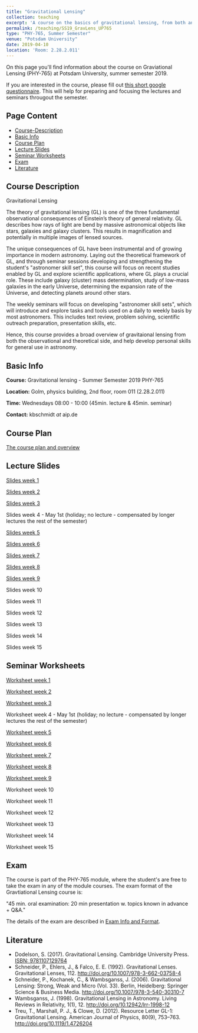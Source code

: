 ```yaml
---
title: "Gravitational Lensing"
collection: teaching
excerpt: 'A course on the basics of gravitational lensing, from both an observational and theoretical point of view, developing research skills along the way.'
permalink: /teaching/SS19_GravLens_UP765
type: "PHY-765, Summer Semester"
venue: "Potsdam University"
date: 2019-04-10
location: 'Room: 2.28.2.011'
---
```


On this page you'll find information about the course on Graviational Lensing (PHY-765) at Potsdam University, summer semester 2019.

If you are interested in the course, please fill out [this short google questionnaire](https://goo.gl/forms/nNQCJeGbFcG7SYem1). This will help for preparing and focusing the lectures and seminars througout the semester.

## Page Content

- [Course-Description](#course-description)
- [Basic Info](#basic-info)
- [Course Plan](#course-plan)
- [Lecture Slides](#lecture-slides)
- [Seminar Worksheets](#seminar-worksheets)
- [Exam](#exam)
- [Literature](#literature)

## Course Description

Gravitational Lensing

The theory of gravitational lensing (GL) is one of the three fundamental observational consequences of Einstein’s theory of general relativity. GL describes how rays of light are bend by massive astronomical objects like stars, galaxies and galaxy clusters. This results in magnification and potentially in multiple images of lensed sources. 

The unique consequences of GL have been instrumental and of growing importance in modern astronomy. Laying out the theoretical framework of GL, and through seminar sessions developing and strengthening the student's "astronomer skill set", this course will focus on recent studies enabled by GL and explore scientific applications, where GL plays a crucial role. These include galaxy (cluster) mass determination, study of low-mass galaxies in the early Universe, determining the expansion rate of the Universe, and detecting planets around other stars.

The weekly seminars will focus on developing "astronomer skill sets", which will introduce and explore tasks and tools used on a daily to weekly basis by most astronomers. This includes text review, problem solving, scientific outreach preparation, presentation skills, etc.

Hence, this course provides a broad overview of gravitaional lensing from both the observational and theoretical side, and help develop personal skills for general use in astronomy.

## Basic Info

__Course:__ Gravitational lensing - Summer Semester 2019 PHY-765

__Location:__ Golm, physics building, 2nd floor, room 011 (2.28.2.011)

__Time:__ Wednesdays 08:00 - 10:00 (45min. lecture & 45min. seminar)

__Contact:__ kbschmidt *at* aip.de

## Course Plan

[The course plan and overview](http://kasperschmidt.github.io/files/SS19_GL/SS19_GL_courseplan.pdf)

## Lecture Slides

[Slides week 1](https://kasperschmidt.github.io/files/SS19_GL/SS19_GravLens_slides_week1.pdf)

[Slides week 2](https://kasperschmidt.github.io/files/SS19_GL/SS19_GravLens_slides_week2.pdf)

[Slides week 3](https://kasperschmidt.github.io/files/SS19_GL/SS19_GravLens_slides_week3.pdf)

Slides week 4 - May 1st (holiday; no lecture - compensated by longer lectures the rest of the semester)

[Slides week 5](https://kasperschmidt.github.io/files/SS19_GL/SS19_GravLens_slides_week5.pdf)

[Slides week 6](https://kasperschmidt.github.io/files/SS19_GL/SS19_GravLens_slides_week6.pdf)

[Slides week 7](https://kasperschmidt.github.io/files/SS19_GL/SS19_GravLens_slides_week7.pdf)

[Slides week 8](https://kasperschmidt.github.io/files/SS19_GL/SS19_GravLens_slides_week8.pdf)

[Slides week 9](https://kasperschmidt.github.io/files/SS19_GL/SS19_GravLens_slides_week9.pdf)

Slides week 10

Slides week 11

Slides week 12

Slides week 13

Slides week 14

Slides week 15

## Seminar Worksheets

[Worksheet week 1](https://kasperschmidt.github.io/files/SS19_GL/SS19_GravLens_worksheet_week1.pdf)

[Worksheet week 2](https://kasperschmidt.github.io/files/SS19_GL/SS19_GravLens_worksheet_week2.pdf)

[Worksheet week 3](https://kasperschmidt.github.io/files/SS19_GL/SS19_GravLens_worksheet_week3.pdf)

Worksheet week 4 - May 1st (holiday; no lecture - compensated by longer lectures the rest of the semester)

[Worksheet week 5](https://kasperschmidt.github.io/files/SS19_GL/SS19_GravLens_worksheet_week5.pdf)

[Worksheet week 6](https://kasperschmidt.github.io/files/SS19_GL/SS19_GravLens_worksheet_week6.pdf)

[Worksheet week 7](https://kasperschmidt.github.io/files/SS19_GL/SS19_GravLens_worksheet_week7.pdf)

[Worksheet week 8](https://kasperschmidt.github.io/files/SS19_GL/SS19_GravLens_worksheet_week8.pdf)

[Worksheet week 9](https://kasperschmidt.github.io/files/SS19_GL/SS19_GravLens_worksheet_week9.pdf)

Worksheet week 10

Worksheet week 11

Worksheet week 12

Worksheet week 13

Worksheet week 14

Worksheet week 15

## Exam

The course is part of the PHY-765 module, where the student's are free to take the exam in any of the module courses. The exam format of the Gravtiational Lensing course is:

"45 min. oral examination: 20 min presentation w. topics known in advance + Q&A."

The details of the exam are described in [Exam Info and Format](https://kasperschmidt.github.io/files/SS19_GL/SS19_GL_examinfo.pdf).

## Literature

* Dodelson, S. (2017). Gravitational Lensing. Cambridge University Press. [ISBN: 9781107129764](http://www.cambridge.org/de/academic/subjects/physics/cosmology-relativity-and-gravitation/gravitational-lensing#YuMYstpbYubV2DeQ.97)
* Schneider, P., Ehlers, J., & Falco, E. E. (1992). Gravitational Lenses. Gravitational Lenses, 112. <http://doi.org/10.1007/978-3-662-03758-4>
* Schneider, P., Kochanek, C., & Wambsganss, J. (2006). Gravitational Lensing: Strong, Weak and Micro (Vol. 33). Berlin, Heidelberg: Springer Science & Business Media. <http://doi.org/10.1007/978-3-540-30310-7>
* Wambsganss, J. (1998). Gravitational Lensing in Astronomy. Living Reviews in Relativity, 1(1), 12. <http://doi.org/10.12942/lrr-1998-12>
* Treu, T., Marshall, P. J., & Clowe, D. (2012). Resource Letter GL-1: Gravitational Lensing. American Journal of Physics, 80(9), 753–763. <http://doi.org/10.1119/1.4726204>